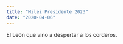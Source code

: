 ```yaml
---
title: "Milei Presidente 2023"
date: "2020-04-06"
---
```


El León que vino a despertar a los corderos.
